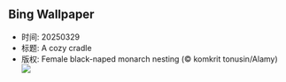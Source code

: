 ## Bing Wallpaper
- 时间: 20250329
- 标题: A cozy cradle
- 版权: Female black-naped monarch nesting (© komkrit tonusin/Alamy)
![](https://cn.bing.com/th?id=OHR.NestingMonarch_EN-US2312410271_UHD.jpg&rf=LaDigue_UHD.jpg&pid=hp&w=3840&h=2160&rs=1&c=4)
